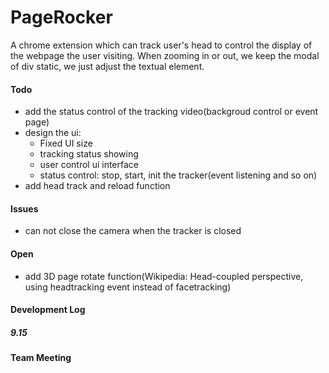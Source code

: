 PageRocker
==========

A chrome extension which can track user's head to control the display of the webpage the user visiting. When zooming in or out, we keep the modal of div static, we just adjust the textual element.

#### Todo
* add the status control of the tracking video(backgroud control or event page)
* design the ui: 
    * Fixed UI size
    * tracking status showing
    * user control ui interface
    * status control: stop, start, init the tracker(event listening and so on)
* add head track and reload function

#### Issues
* can not close the camera when the tracker is closed


#### Open
* add 3D page rotate function(Wikipedia: Head-coupled perspective, using headtracking event instead of facetracking)

#### Development Log

##### 9.15

#### Team Meeting
